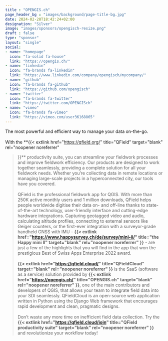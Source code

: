 ```yaml
---
title : "OPENGIS.ch"
page_header_bg : "images/background/page-title-bg.jpg"
date: 2024-02-28T18:42:24+02:00
designation: "Silver"
image: "images/sponsors/opengisch-resize.png"
draft : false
type: "sponsor"
layout: "single"
social:
- name: "homepage"
  icon: "fa-solid fa-house"
  link: "https://opengis.ch/"
- name: "linkedin"
  icon: "fa-brands fa-linkedin"
  link: "https://www.linkedin.com/company/opengisch/mycompany/"
- name: "github"
  icon: "fa-brands fa-github"
  link: "https://github.com/opengisch"
- name: "twitter"
  icon: "fa-brands fa-twitter"
  link: "https://twitter.com/OPENGISch"
- name: "vimeo"
  icon: "fa-brands fa-vimeo"
  link: "https://vimeo.com/user36168865"
---
```


The most powerful and efficient way to manage your data on-the-go.
<br><br>
With the
**{{<
    extlink href="https://qfield.org/"
    title="QField"
    target="blank" rel="noopener noreferrer"
>}}**
productivity suite, you can streamline your fieldwork processes
and improve fieldwork efficiency. Our products are designed to work together
seamlessly, providing a complete solution for all your fieldwork needs. Whether
you’re collecting data in remote locations or managing large-scale projects in
a hyperconnected city, our tools have you covered.
<br><br>
QField is the professional fieldwork app for QGIS. With more than 250K active
monthly users and 1 million downloads, QField helps people worldwide digitise
their data on- and off-line thanks to state-of-the-art technology, user-friendly
interface and cutting-edge hardware integrations. Capturing geotagged video and
audio, calculating altitude profiles, connecting to external sensors like Geiger
counters, or the first-ever integration with a surveyor-grade handheld
GNSS with IMU -
**{{<
    extlink href="https://www.happysurvey.ch/de/survey/mini-ii/"
    title="the Happy mini II"
    target="blank" rel="noopener noreferrer"
>}}** -
are just a few of the highlights that you
will find in the app that won the prestigious Best of Swiss Apps Enterprise
2022 award.
<br><br>
**{{<
    extlink href="https://qfield.cloud/"
    title="QFieldCloud"
    target="blank" rel="noopener noreferrer"
>}}**
is the SaaS (software as a service) solution provided by
**{{<
    extlink href="https://opengis.ch/"
    title="OPENGIS.ch"
    target="blank" rel="noopener noreferrer"
>}}**, one of the main contributors and developers of QGIS, that allows
your team to integrate field data into your SDI seamlessly. QFieldCloud is an
open-source web application written in Python using the Django Web framework
that encourages rapid development and clean, pragmatic designs.
<br><br>
Don’t waste any more time on inefficient field data collection. Try the
**{{<
    extlink href="https://qfield.cloud/join"
    title="QField productivity suite"
    target="blank" rel="noopener noreferrer"
>}}**
and revolutionize your workflow today!
